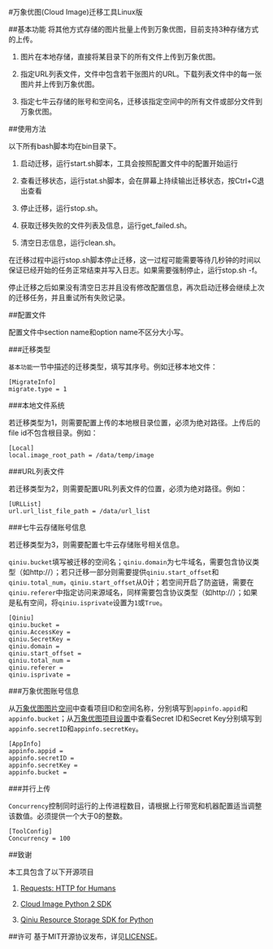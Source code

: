 #万象优图(Cloud Image)迁移工具Linux版

##基本功能
将其他方式存储的图片批量上传到万象优图，目前支持3种存储方式的上传。

1. 图片在本地存储，直接将某目录下的所有文件上传到万象优图。

2. 指定URL列表文件，文件中包含若干张图片的URL。下载列表文件中的每一张图片并上传到万象优图。

3. 指定七牛云存储的账号和空间名，迁移该指定空间中的所有文件或部分文件到万象优图。

##使用方法

以下所有bash脚本均在bin目录下。

1. 启动迁移，运行start.sh脚本，工具会按照配置文件中的配置开始运行

2. 查看迁移状态，运行stat.sh脚本，会在屏幕上持续输出迁移状态，按Ctrl+C退出查看

3. 停止迁移，运行stop.sh。

4. 获取迁移失败的文件列表及信息，运行get_failed.sh。

5. 清空日志信息，运行clean.sh。

在迁移过程中运行stop.sh脚本停止迁移，这一过程可能需要等待几秒钟的时间以保证已经开始的任务正常结束并写入日志。如果需要强制停止，运行stop.sh -f。

停止迁移之后如果没有清空日志并且没有修改配置信息，再次启动迁移会继续上次的迁移任务，并且重试所有失败记录。

##配置文件

配置文件中section name和option name不区分大小写。

###迁移类型

`基本功能`一节中描述的迁移类型，填写其序号。例如迁移本地文件：


```
[MigrateInfo]
migrate.type = 1
```


###本地文件系统

若迁移类型为1，则需要配置上传的本地根目录位置，必须为绝对路径。上传后的file id不包含根目录。例如：

```
[Local]
local.image_root_path = /data/temp/image
```

###URL列表文件

若迁移类型为2，则需要配置URL列表文件的位置，必须为绝对路径。例如：

```
[URLList]
url.url_list_file_path = /data/url_list
```

###七牛云存储账号信息

若迁移类型为3，则需要配置七牛云存储账号相关信息。

`qiniu.bucket`填写被迁移的空间名；`qiniu.domain`为七牛域名，需要包含协议类型（如http://）；若只迁移一部分则需要提供`qiniu.start_offset`和`qiniu.total_num`，`qiniu.start_offset`从0计；若空间开启了防盗链，需要在`qiniu.referer`中指定访问来源域名，同样需要包含协议类型（如http://）；如果是私有空间，将`qiniu.isprivate`设置为`1`或`True`。

```
[Qiniu]
qiniu.bucket = 
qiniu.AccessKey = 
qiniu.SecretKey = 
qiniu.domain = 
qiniu.start_offset = 
qiniu.total_num = 
qiniu.referer = 
qiniu.isprivate = 
```

###万象优图账号信息

从[万象优图图片空间](http://console.qcloud.com/image/bucket)中查看项目ID和空间名称，分别填写到`appinfo.appid`和`appinfo.bucket`；从[万象优图项目设置](http://console.qcloud.com/image/project)中查看Secret ID和Secret Key分别填写到`appinfo.secretID`和`appinfo.secretKey`。

```
[AppInfo]
appinfo.appid = 
appinfo.secretID = 
appinfo.secretKey = 
appinfo.bucket = 
```

###并行上传

`Concurrency`控制同时运行的上传进程数目，请根据上行带宽和机器配置适当调整该数值。必须提供一个大于0的整数。

```
[ToolConfig]
Concurrency = 100
```

##致谢

本工具包含了以下开源项目

1. [Requests: HTTP for Humans](http://www.python-requests.org/en/latest/)

2. [Cloud Image Python 2 SDK](https://github.com/tencentyun/python-sdk)

3. [Qiniu Resource Storage SDK for Python](https://github.com/qiniu/python-sdk)

##许可
基于MIT开源协议发布，详见[LICENSE](https://github.com/JamisHoo/Transfer-Tools/blob/master/LICENSE)。